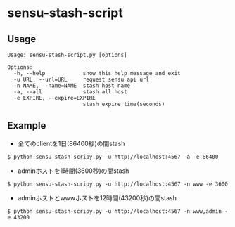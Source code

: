 # sensu-stash-script

## Usage
```
Usage: sensu-stash-script.py [options]

Options:
  -h, --help            show this help message and exit
  -u URL, --url=URL     request sensu api url
  -n NAME, --name=NAME  stash host name
  -a, --all             stash all host
  -e EXPIRE, --expire=EXPIRE
                        stash expire time(seconds)
```

## Example
- 全てのclientを1日(86400秒)の間stash
```
$ python sensu-stash-scripy.py -u http://localhost:4567 -a -e 86400
```

- adminホストを1時間(3600秒)の間stash
```
$ python sensu-stash-scripy.py -u http://localhost:4567 -n www -e 3600
```

- adminホストとwwwホストを12時間(43200秒)の間stash
```
$ python sensu-stash-scripy.py -u http://localhost:4567 -n www,admin -e 43200
```
